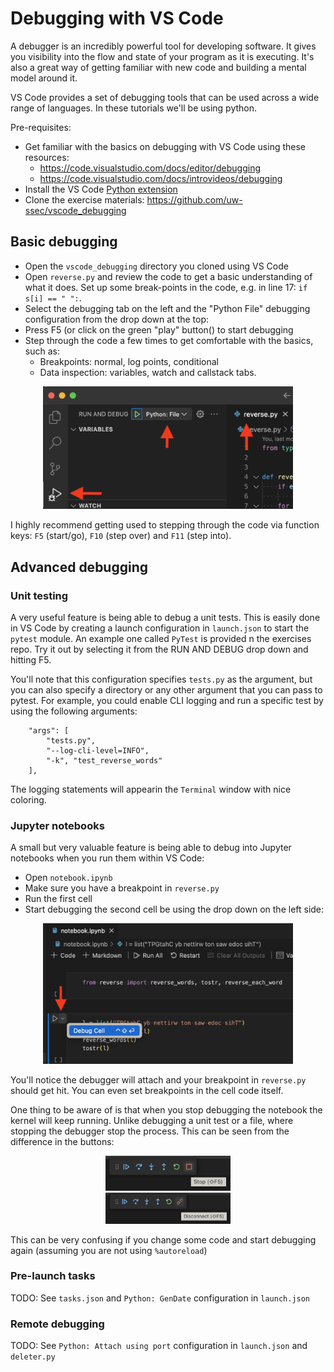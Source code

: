 # Debugging with VS Code

A debugger is an incredibly powerful tool for developing software. It gives you visibility into the flow and state of your program as it is executing. It's also a great way of getting familiar with new code and building a mental model around it. 

VS Code provides a set of debugging tools that can be used across a wide range of languages. In these tutorials we'll be using python.

Pre-requisites:
- Get familiar with the basics on debugging with VS Code using these resources:
  - https://code.visualstudio.com/docs/editor/debugging
  - https://code.visualstudio.com/docs/introvideos/debugging
- Install the VS Code [Python extension](https://marketplace.visualstudio.com/items?itemName=ms-python.python)
- Clone the exercise materials: https://github.com/uw-ssec/vscode_debugging



## Basic debugging

- Open the `vscode_debugging` directory you cloned using VS Code
- Open `reverse.py` and review the code to get a basic understanding of what it does. Set up some break-points in the code, e.g. in line 17: `if s[i] == " ":`.
- Select the debugging tab on the left and the "Python File" debugging configuration from the drop down at the top:
- Press F5 (or click on the green "play" button() to start debugging
- Step through the code a few times to get comfortable with the basics, such as:
  - Breakpoints: normal, log points, conditional
  - Data inspection: variables, watch and callstack tabs.

<p align="center">
<img src="../assets/images/basic_debug.png" width="400">
</p>

I highly recommend getting used to stepping through the code via function keys: `F5` (start/go), `F10` (step over) and `F11` (step into).

## Advanced debugging

### Unit testing

A very useful feature is being able to debug a unit tests. This is easily done in VS Code by creating a launch configuration in `launch.json` to start the `pytest` module. An example one called `PyTest` is provided n the exercises repo. Try it out by selecting it from the RUN AND DEBUG drop down and hitting F5.

You'll note that this configuration specifies `tests.py` as the argument, but you can also specify a directory or any other argument that you can pass to pytest. For example, you could enable CLI logging and run a specific test by using the following arguments:

```
    "args": [
        "tests.py",
        "--log-cli-level=INFO",
        "-k", "test_reverse_words"
    ],
```
The logging statements will appearin the `Terminal` window with nice coloring.

### Jupyter notebooks

A small but very valuable feature is being able to debug into Jupyter notebooks when you run them within VS Code:

- Open `notebook.ipynb`
- Make sure you have a breakpoint in `reverse.py`
- Run the first cell 
- Start debugging the second cell be using the drop down on the left side:

<p align="center">
    <img src="../assets/images/notebook.png" width="400">
</p>

You'll notice the debugger will attach and your breakpoint in `reverse.py` should get hit. You can even set breakpoints in the cell code itself. 

One thing to be aware of is that when you stop debugging the notebook the kernel will keep running. Unlike debugging a unit test or a file, where stopping the debugger stop the process. This can be seen from the difference in the buttons:

<p align="center">
    <img src="../assets/images/stop.png" width="200"> <br/>
    <img src="../assets/images/disconnect.png" width="200">
</p>

This can be very confusing if you change some code and start debugging again (assuming you are not using `%autoreload`)

### Pre-launch tasks
TODO:
See `tasks.json` and `Python: GenDate` configuration in `launch.json`

### Remote debugging
TODO:
See `Python: Attach using port` configuration in `launch.json` and `deleter.py`